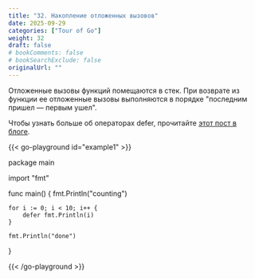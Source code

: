```yaml
---
title: "32. Накопление отложенных вызовов"
date: 2025-09-29
categories: ["Tour of Go"]
weight: 32
draft: false
# bookComments: false
# bookSearchExclude: false
originalUrl: ""
---
```

Отложенные вызовы функций помещаются в стек. При возврате из функции ее отложенные вызовы выполняются в порядке "последним пришел — первым ушел".

Чтобы узнать больше об операторах defer, прочитайте [этот пост в блоге](https://go.dev/blog/defer-panic-and-recover).

{{< go-playground id="example1" >}}

package main

import "fmt"

func main() {
    fmt.Println("counting")

	for i := 0; i < 10; i++ {
		defer fmt.Println(i)
	}

	fmt.Println("done")
}


{{< /go-playground >}} 